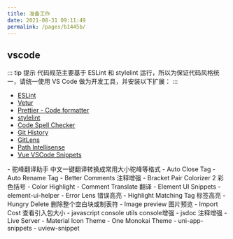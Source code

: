 ```yaml
---
title: 准备工作
date: 2021-08-31 09:11:49
permalink: /pages/b1445b/
---
```


## vscode

::: tip 提示
代码规范主要基于 ESLint 和 stylelint 运行，所以为保证代码风格统一，请统一使用 VS Code 做为开发工具，并安装以下扩展：
:::
<Badge text="必装插件" type="tip" vertical="top"/>

- [ESLint](https://marketplace.visualstudio.com/items?itemName=dbaeumer.vscode-eslint)
- [Vetur](https://marketplace.visualstudio.com/items?itemName=octref.vetur)
- [Prettier - Code formatter](https://marketplace.visualstudio.com/items?itemName=esbenp.prettier-vscode)
- [stylelint](https://marketplace.visualstudio.com/items?itemName=stylelint.vscode-stylelint)
- [Code Spell Checker](https://marketplace.visualstudio.com/items?itemName=streetsidesoftware.code-spell-checker)
- [Git History](https://marketplace.visualstudio.com/items?itemName=donjayamanne.githistory)
- [GitLens](https://marketplace.visualstudio.com/items?itemName=eamodio.gitlens)
- [Path Intellisense](https://marketplace.visualstudio.com/items?itemName=christian-kohler.path-intellisense)
- [Vue VSCode Snippets](https://marketplace.visualstudio.com/items?itemName=sdras.vue-vscode-snippets)

<Badge text="推荐插件" type="tip" vertical="top"/>
- 驼峰翻译助手 中文一键翻译转换成常用大小驼峰等格式
- Auto Close Tag
- Auto Rename Tag
- Better Comments 注释增强
- Bracket Pair Colorizer 2 彩色括号
- Color Highlight
- Comment Translate 翻译
- Element UI Snippets
- element-ui-helper
- Error Lens 错误高亮
- Highlight Matching Tag 标签高亮
- Hungry Delete 删除整个空白块或制表符
- Image preview 图片预览
- Import Cost 查看引入包大小
- javascript console utils console增强
- jsdoc 注释增强
- Live Server
- Material Icon Theme
- One Monokai Theme
- uni-app-snippets
- uview-snippet

